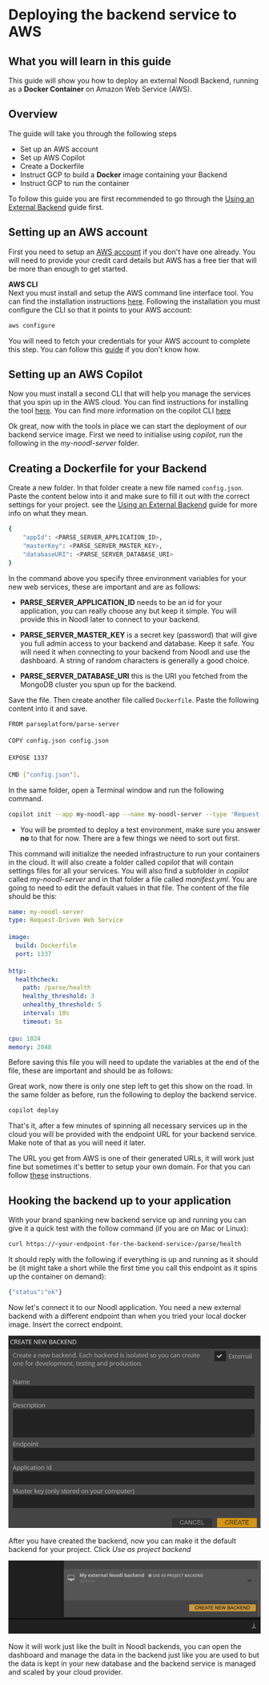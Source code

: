 # Deploying the backend service to AWS

## What you will learn in this guide
This guide will show you how to deploy an external Noodl Backend, running as a **Docker Container** on Amazon Web Service (AWS).

## Overview

The guide will take you through the following steps
* Set up an AWS account
* Set up AWS Copilot
* Create a Dockerfile
* Instruct GCP to build a **Docker** image containing your Backend
* Instruct GCP to run the container

To follow this guide you are first recommended to go through the [Using an External Backend](/guides/deploy-noodl-apps/using-external-backend.md) guide first.

## Setting up an AWS account

First you need to setup an [AWS account](https://aws.amazon.com/) if you don't have one already. You will need to provide your credit card details but AWS has a free tier that will be more than enough to get started.

**AWS CLI**  
Next you must install and setup the AWS command line interface tool. You can find the installation instructions [here](https://docs.aws.amazon.com/cli/latest/userguide/install-cliv2.html). Following the installation you must configure the CLI so that it points to your AWS account:

```bash
aws configure
```

You will need to fetch your credentials for your AWS account to complete this step. You can follow this [guide](https://docs.aws.amazon.com/sdk-for-javascript/v2/developer-guide/getting-your-credentials.html) if you don't know how.

## Setting up an AWS Copilot  
Now you must install a second CLI that will help you manage the services that you spin up in the AWS cloud. You can find instructions for installing the tool [here](https://docs.aws.amazon.com/AmazonECS/latest/developerguide/AWS_Copilot.html#copilot-install). You can find more information on the copilot CLI [here](https://aws.github.io/copilot-cli/)

Ok great, now with the tools in place we can start the deployment of our backend service image. First we need to initialise using *copilot*, run the following in the *my-noodl-server* folder.

## Creating a Dockerfile for your Backend

Create a new folder. In that folder create a new file named `config.json`. Paste the content below into it and make sure to fill it out with the correct settings for your project. see the [Using an External Backend](/guides/deploy-noodl-apps/using-external-backend.md) guide for more info on what they mean.

```bash
{
    "appId": <PARSE_SERVER_APPLICATION_ID>,
    "masterKey": <PARSE_SERVER_MASTER_KEY>,
    "databaseURI": <PARSE_SERVER_DATABASE_URI>
}
```

In the command above you specify three environment variables for your new web services, these are important and are as follows:

* **PARSE_SERVER_APPLICATION_ID** needs to be an id for your application, you can really choose any but keep it simple. You will provide this in Noodl later to connect to your backend.

* **PARSE_SERVER_MASTER_KEY** is a secret key (password) that will give you full admin access to your backend and database. Keep it safe. You will need it when connecting to your backend from Noodl and use the dashboard. A string of random characters is generally a good choice.

* **PARSE_SERVER_DATABASE_URI** this is the URI you fetched from the MongoDB cluster you spun up for the backend. 

Save the file. Then create another file called `Dockerfile`. Paste the following content into it and save.

```bash
FROM parseplatform/parse-server

COPY config.json config.json

EXPOSE 1337

CMD ["config.json"].
```

In the same folder, open a Terminal window and run the following command.

```bash
copilot init --app my-noodl-app --name my-noodl-server --type 'Request-Driven Web Service' --dockerfile './Dockerfile'
```

* You will be promted to deploy a test environment, make sure you answer **no** to that for now. There are a few things we need to sort out first.

This command will initialize the needed infrastructure to run your containers in the cloud. It will also create a folder called *copilot* that will contain settings files for all your services. You will also find a subfolder in *copilot* called *my-noodl-server* and in that folder a file called *manifest.yml*. You are going to need to edit the default values in that file. The content of the file should be this:

```yml
name: my-noodl-server
type: Request-Driven Web Service

image:
  build: Dockerfile
  port: 1337

http:
  healthcheck:
    path: /parse/health
    healthy_threshold: 3
    unhealthy_threshold: 5
    interval: 10s
    timeout: 5s

cpu: 1024
memory: 2048

```

Before saving this file you will need to update the variables at the end of the file, these are important and should be as follows:

Great work, now there is only one step left to get this show on the road. In the same folder as before, run the following to deploy the backend service.


```bash
copilot deploy
```

That's it, after a few minutes of spinning all necessary services up in the cloud you will be provided with the endpoint URL for your backend service. Make note of that as you will need it later.

The URL you get from AWS is one of their generated URLs, it will work just fine but sometimes it's better to setup your own domain. For that you can follow [these](https://docs.aws.amazon.com/apprunner/latest/dg/manage-custom-domains.html) instructions.

## Hooking the backend up to your application

With your brand spanking new backend service up and running you can give it a quick test with the follow command (if you are on Mac or Linux):

```bash
curl https://<your-endpoint-for-the-backend-service>/parse/health
```

It should reply with the following if everything is up and running as it should be (it might take a short while the first time you call this endpoint as it spins up the container on demand):

```bash
{"status":"ok"}
```

Now let's connect it to our Noodl application. You need a new external backend with a different endpoint than when you tried your local docker image. Insert the correct endpoint.

<div class="ndl-image-with-background l">

![](noodl-external-backend-local.png)

</div>

After you have created the backend, now you can make it the default backend for your project. Click *Use as project backend*

<div class="ndl-image-with-background l">

![](noodl-use-backend.png)

</div>

Now it will work just like the built in Noodl backends, you can open the dashboard and manage the data in the backend just like you are used to but the data is kept in your new database and the backend service is managed and scaled by your cloud provider.

